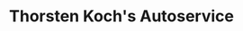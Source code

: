 ---
title: "Thorsten Koch's Autoservice"
url: /heinade/thorsten-kochs-autoservice/
shop: Autowerkstatt
---